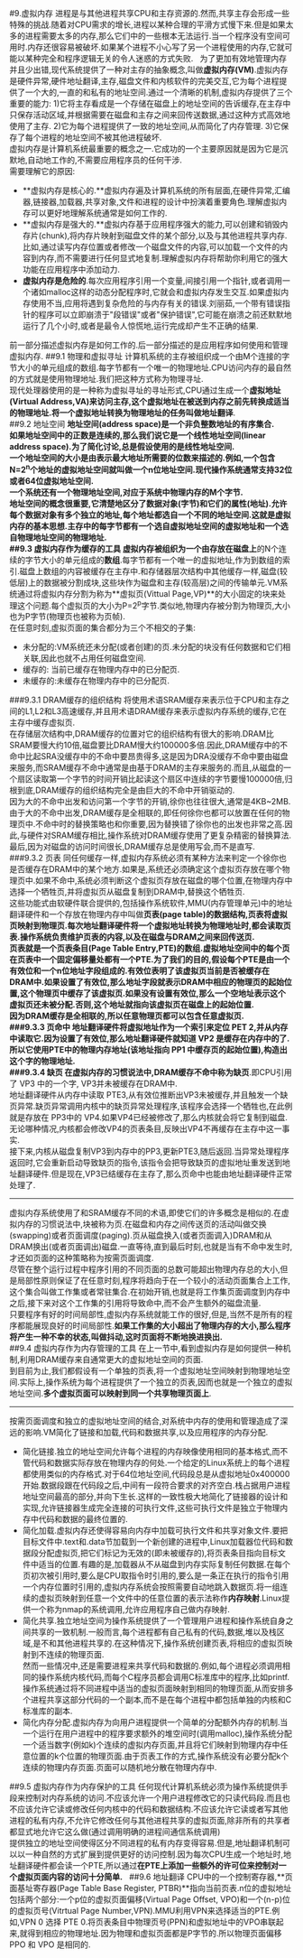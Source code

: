 #9.虚拟内存
 进程是与其他进程共享CPU和主存资源的.然而,共享主存会形成一些特殊的挑战.随着对CPU需求的增长,进程以某种合理的平滑方式慢下来.但是如果太多的进程需要太多的内存,那么它们中的一些根本无法运行.当一个程序没有空间可用时.内存还很容易被破坏.如果某个进程不小心写了另一个进程使用的内存,它就可能以某种完全和程序逻辑无关的令人迷惑的方式失败.  
 为了更加有效地管理内存并且少出错,现代系统提供了一种对主存的抽象概念,叫做**虚拟内存(VM)**.虚拟内存是硬件异常,硬件地址翻译,主存,磁盘文件和内核软件的完美交互,它为每个进程提供了一个大的,一直的和私有的地址空间.通过一个清晰的机制,虚拟内存提供了三个重要的能力: 1)它将主存看成是一个存储在磁盘上的地址空间的告诉缓存,在主存中只保存活动区域,并根据需要在磁盘和主存之间来回传送数据,通过这种方式高效地使用了主存. 2)它为每个进程提供了一致的地址空间,从而简化了内存管理. 3)它保存了每个进程的地址空间不被其他进程破坏.  
 虚拟内存是计算机系统最重要的概念之一.它成功的一个主要原因就是因为它是沉默地,自动地工作的,不需要应用程序员的任何干涉.  
 需要理解它的原因:  
 + **虚拟内存是核心的.**虚拟内存遍及计算机系统的所有层面,在硬件异常,汇编器,链接器,加载器,共享对象,文件和进程的设计中扮演着重要角色.理解虚拟内存可以更好地理解系统通常是如何工作的.  
 + **虚拟内存是强大的.**虚拟内存基于应用程序强大的能力,可以创建和销毁内存片(chunk),将内存片映射到磁盘文件的某个部分,以及与其他进程共享内存.比如,通过读写内存位置或者修改一个磁盘文件的内容,可以加载一个文件的内容到内存,而不需要进行任何显式地复制.理解虚拟内存将帮助你利用它的强大功能在应用程序中添加动力.  
 + **虚拟内存是危险的**.每次应用程序引用一个变量,间接引用一个指针,或者调用一个诸如malloc这样的动态分配程序时,它就会和虚拟内存发生交互.如果虚拟内存使用不当,应用将遇到复杂危险的与内存有关的错误.刘丽茹,一个带有错误指针的程序可以立即崩溃于"段错误"或者"保护错误",它可能在崩溃之前还默默地运行了几个小时,或者是最令人惊慌地,运行完成却产生不正确的结果.  
  
前一部分描述虚拟内存是如何工作的.后一部分描述的是应用程序如何使用和管理虚拟内存.
##9.1 物理和虚拟寻址
 计算机系统的主存被组织成一个由M个连接的字节大小的单元组成的数组.每字节都有一个唯一的物理地址.CPU访问内存的最自然的方式就是使用物理地址.我们把这种方式称为物理寻址.  
 现代处理器使用的是一种称为虚拟寻址的寻址形式,CPU通过生成一个**虚拟地址(Virtual Address,VA)**来访问主存,这个虚拟地址在被送到内存之前先转换成适当的物理地址.将一个虚拟地址转换为物理地址的任务叫做**地址翻译**.  
##9.2 地址空间
 **地址空间(address space)**是一个非负整数地址的有序集合.  
 如果地址空间中的正数是连续的,那么我们说它是一个线性地址空间(linear address space).为了简化讨论,总是假设使用的是线性地址空间.  
 一个地址空间的大小是由表示最大地址所需要的位数来描述的.例如,一个包含N=2<sup>n</sup>个地址的虚拟地址空间就叫做一个n位地址空间.现代操作系统通常支持32位或者64位虚拟地址空间.  
 一个系统还有一个物理地址空间,对应于系统中物理内存的M个字节.  
 地址空间的概念很重要,它清楚地区分了数据对象(字节)和它们的属性(地址).**允许每个数据对象有多个独立的地址,每个地址都选自一个不同的地址空间.这就是虚拟内存的基本思想**.主存中的每字节都有一个选自虚拟地址空间的虚拟地址和一个选自物理地址空间的物理地址.  
##9.3 虚拟内存作为缓存的工具
 **虚拟内存**被组织为一个由**存放在磁盘上**的N个连续的字节大小的单元组成的**数组**.每字节都有一个唯一的虚拟地址,作为到数组的索引.磁盘上数组的内容被缓存在主存中.和存储器层次结构中其他缓存一样,磁盘(较低层)上的数据被分割成块,这些块作为磁盘和主存(较高层)之间的传输单元.VM系统通过将虚拟内存分割为称为**虚拟页(Vittual Page,VP)**的大小固定的块来处理这个问题.每个虚拟页的大小为P=2<sup>p</sup>字节.类似地,物理内存被分割为物理页,大小也为P字节(物理页也被称为页帧).  
 在任意时刻,虚拟页面的集合都分为三个不相交的子集:  
 + 未分配的:VM系统还未分配(或者创建)的页.未分配的块没有任何数据和它们相关联,因此也就不占用任何磁盘空间.  
 + 缓存的: 当前已缓存在物理内存中的已分配页.  
 + 未缓存的:未缓存在物理内存中的已分配页.  
  
###9.3.1 DRAM缓存的组织结构
 将使用术语SRAM缓存来表示位于CPU和主存之间的L1,L2和L3高速缓存,并且用术语DRAM缓存来表示虚拟内存系统的缓存,它在主存中缓存虚拟页.  
 在存储层次结构中,DRAM缓存的位置对它的组织结构有很大的影响.DRAM比SRAM要慢大约10倍,磁盘要比DRAM慢大约100000多倍.因此,DRAM缓存中的不命中比起SRA没缓存中的不命中要昂贵得多,这是因为DRA没缓存不命中要由磁盘来服务,而SRAM缓存不命中通常是由基于DRAM的主存来服务的.而且,从磁盘的一个扇区读取第一个字节的时间开销比起读这个扇区中连续的字节要慢100000倍,归根到底,DRAM缓存的组织结构完全是由巨大的不命中开销驱动的.  
 因为大的不命中出发和访问第一个字节的开销,徐你也往往很大,通常是4KB~2MB.由于大的不命中出发,DRAM缓存是全相联的,即任何徐你也都可以放置在任何的物理页中.不命中时的替换策略也和你重要,因为替换错了徐你也的出发也非常之高.因此,与硬件对SRAM缓存相比,操作系统对DRAM缓存使用了更复杂精密的替换算法.最后,因为对磁盘的访问时间很长,DRAM缓存总是使用写会,而不是直写.  
###9.3.2 页表
 同任何缓存一样,虚拟内存系统必须有某种方法来判定一个徐你也是否缓存在DRAM中的某个地方.如果是,系统还必须确定这个虚拟页存放在哪个物理页中.如果不命中,系统必须判断这个虚拟页存放在磁盘的哪个位置,在物理内存中选择一个牺牲页,并将虚拟页从磁盘复制到DRAM中,替换这个牺牲页.  
 这些功能式由软硬件联合提供的,包括操作系统软件,MMU(内存管理单元)中的地址翻译硬件和一个存放在物理内存中叫做**页表(page table)**的数据结构,页表将虚拟页映射到物理页.每次地址翻译硬件将一个虚拟地址转换为物理地址时,都会读取页表.操作系统负责维护页表的内容,以及在磁盘与DRAM之间来回传送页.  
 页表就是一个**页表条目(Page Table Entry,PTE)**的数组.虚拟地址空间中的每个页在页表中一个固定偏移量处都有一个PTE.为了我们的目的,假设每个PTE是由一个有效位和一个n位地址字段组成的.有效位表明了该虚拟页当前是否被缓存在DRAM中.如果设置了有效位,那么地址字段就表示DRAM中相应的物理页的起始位置,这个物理页中缓存了该虚拟页.如果没有设置有效位,那么一个空地址表示这个虚拟页还未被分配.否则,这个地址就指向该虚拟页在磁盘上的起始位置.  
 因为DRAM缓存是全相联的,所以任意物理页都可以包含任意虚拟页.  
###9.3.3 页命中
 地址翻译硬件将虚拟地址作为一个索引来定位 PET 2,并从内存中读取它.因为设置了有效位,那么地址翻译硬件就知道 VP2 是缓存在内存中的了.所以它使用PTE中的物理内存地址(该地址指向 PP1 中缓存页的起始位置),构造出这个字的物理地址.  
###9.3.4 缺页
 在虚拟内存的习惯说法中,DRAM缓存不命中称为**缺页**.即CPU引用了 VP3 中的一个字, VP3并未被缓存在DRAM中.  
 地址翻译硬件从内存中读取 PTE3,从有效位推断出VP3未被缓存,并且触发一个缺页异常.缺页异常调用内核中的缺页异常处理程序,该程序会选择一个牺牲也,在此例就是存放在 PP3中的 VP4.如果VP4已经被修改了,那么内核就会将它复制到磁盘.无论哪种情况,内核都会修改VP4的页表条目,反映出VP4不再缓存在主存中这一事实.  
 接下来,内核从磁盘复制VP3到内存中的PP3,更新PTE3,随后返回.当异常处理程序返回时,它会重新启动导致缺页的指令,该指令会把导致缺页的虚拟地址重发送到地址翻译硬件.但是现在,VP3已结缓存在主存了,那么页命中也能由地址翻译硬件正常处理了.  
***
 虚拟内存系统使用了和SRAM缓存不同的术语,即使它们的许多概念是相似的.在虚拟内存的习惯说法中,块被称为页.在磁盘和内存之间传送页的活动叫做交换(swapping)或者页面调度(paging).页从磁盘换入(或者页面调入)DRAM和从DRAM换出(或者页面调出)磁盘.一直等待,直到最后时刻,也就是当有不命中发生时,才还如页面的这种策略称为按需页面调度.  
 尽管在整个运行过程中程序引用的不同页面的总数可能超出物理内存总的大小,但是局部性原则保证了在任意时刻,程序将趋向于在一个较小的活动页面集合上工作,这个集合叫做工作集或者常驻集合.在初始开销,也就是将工作集页面调度到内存中之后,接下来对这个工作集的引用将导致命中,而不会产生额外的磁盘流量.  
 只要程序有好的时间局部性,虚拟内存系统就能工作的很好,但是,当然不是所有的程序都能展现良好的时间局部性.**如果工作集的大小超出了物理内存的大小,那么程序将产生一种不幸的状态,叫做抖动,这时页面将不断地换进换出.**  
##9.4 虚拟内存作为内存管理的工具
 在上一节中,看到虚拟内存是如何提供一种机制,利用DRAM缓存来自通常更大的虚拟地址空间的页面.  
 到目前为止,我们都假设有一个单独的页表,将一个虚拟地址空间映射到物理地址空间.实际上,操作系统为每个进程提供了一个独立的页表,因而也就是一个独立的虚拟地址空间.**多个虚拟页面可以映射到同一个共享物理页面上**.  
***
 按需页面调度和独立的虚拟地址空间的结合,对系统中内存的使用和管理造成了深远的影响.VM简化了链接和加载,代码和数据共享,以及应用程序的内存分配.  
 + 简化链接.独立的地址空间允许每个进程的内存映像使用相同的基本格式,而不管代码和数据实际存放在物理内存的何处.一个给定的Linux系统上的每个进程都使用类似的内存格式.对于64位地址空间,代码段总是从虚拟地址0x400000开始.数据段跟在代码段之后,中间有一段符合要求的对齐空白.栈占据用户进程地址空间最高的部分,并向下生长.这样的一致性极大地简化了链接器的设计和实现,允许链接器生成完全连接的可执行文件,这些可执行文件是独立于物理内存中代码和数据的最终位置的.  
 + 简化加载.虚拟内存还使得容易向内存中加载可执行文件和共享对象文件.要把目标文件中.text和.data节加载到一个新创建的进程中,Linux加载器位代码和数据段分配虚拟页,把它们标记为无效的(即未被缓存的),将页表条目指向目标文件中适当的位置.有趣的是,加载器从不从磁盘到内存实际复制任何数据.在每个页初次被引用时,要么是CPU取指令时引用的,要么是一条正在执行的指令引用一个内存位置时引用的,虚拟内存系统会按照需要自动地跳入数据页.将一组连续的虚拟页映射到任意一个文件中的任意位置的表示法称作**内存映射**.Linux提供一个称为nmap的系统调用,允许应用程序自己做内存映射.  
 + 简化共享.独立地址空间为操作系统提供了一个管理用户进程和操作系统自身之间共享的一致机制.一般而言,每个进程都有自己私有的代码,数据,堆以及栈区域,是不和其他进程共享的.在这种情况下,操作系统创建页表,将相应的虚拟页映射到不连续的物理页面.  
 然而一些情况中,还是需要进程来共享代码和数据的.例如,每个进程必须调用相同的操作系统内核代码,而每个C程序员都会调用C标准库中的程序,比如printf.操作系统通过将不同进程中适当的虚拟页面映射到相同的物理页面,从而安排多个进程共享这部分代码的一个副本,而不是在每个进程中都包括单独的内核和C标准库的副本.  
 + 简化内存分配.虚拟内存为向用户进程提供一个简单的分配额外内存的机制.当一个运行在用户进程中的程序要求额外的堆空间时(调用malloc),操作系统分配一个适当数字(例如k)个连续的虚拟内存页面,并且将它们映射到物理内存中任意位置的k个位置的物理页面.由于页表工作的方式,操作系统没有必要分配k个连续的物理内存页面.页面可以随机地分散在物理内存中.  
  
##9.5 虚拟内存作为内存保护的工具
 任何现代计算机系统必须为操作系统提供手段来控制对内存系统的访问.不应该允许一个用户进程修改它的只读代码段.而且也不应该允许它读或修改任何内核中的代码和数据结构.不应该允许它读或者写其他进程的私有内存,不允许它修改任何与其他进程共享的虚拟页面,除非所有的共享者都显式地允许它这么做(通过调用明确的进程间通信系统调用)  
 提供独立的地址空间使得区分不同进程的私有内存变得容易.但是,地址翻译机制可以以一种自然的方式扩展到提供更好的访问控制.因为每次CPU生成一个地址时,地址翻译硬件都会读一个PTE,所以通过**在PTE上添加一些额外的许可位来控制对一个虚拟页面内容的访问十分简单.**  
##9.6 地址翻译
 CPU中的一个控制寄存器,**页面基址寄存器(Page Table Base Register, PTBR)**指向当前页表.n位的虚拟地址包括两个部分:一个p位的虚拟页面偏移(Virtual Page Offset, VPO)和一个(n-p)位的虚拟页号(Vitrtual Page Number,VPN).MMU利用VPN来选择适当的PTE.例如,VPN 0 选择 PTE 0.将页表条目中物理页号(PPN)和虚拟地址中的VPO串联起来,就得到相应的物理地址.因为物理和虚拟页面都是P字节的.所以物理页面偏移 PPO 和 VPO 是相同的.  
 
